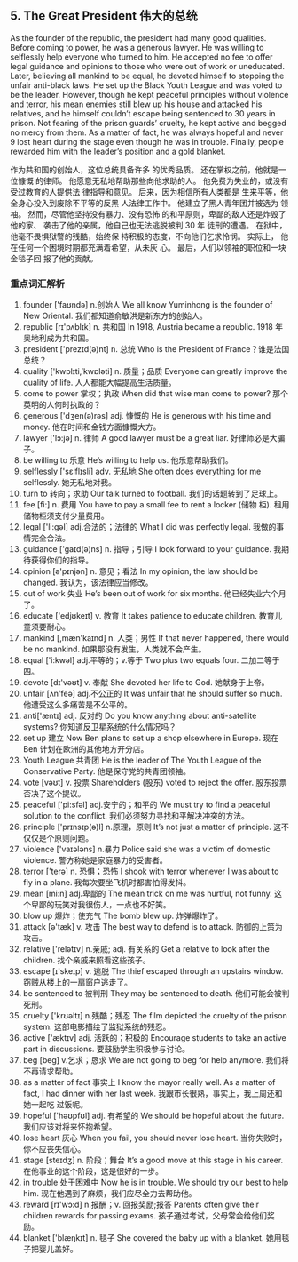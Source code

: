 
## 5. The Great President 伟大的总统

As the founder of the republic, the president had many good qualities. Before coming to power, he was a generous lawyer. He was willing to selflessly help everyone who turned to him. He accepted no fee to offer legal guidance and opinions to those who were out of work or uneducated. Later, believing all mankind to be equal, he devoted himself to stopping the unfair anti-black laws. He set up the Black Youth League and was voted to be the leader. However, though he kept peaceful principles without violence and terror, his mean enemies still blew up his house and attacked his relatives, and he himself couldn’t escape being sentenced to 30 years in prison. Not fearing of the prison guards’ cruelty, he kept active and begged no mercy from them. As a matter of fact, he was always hopeful and never 9 lost heart during the stage even though he was in trouble. Finally, people rewarded him with the leader’s position and a gold blanket. 

作为共和国的创始人，这位总统具备许多 的优秀品质。
还在掌权之前，他就是一位慷慨 的律师。
他愿意无私地帮助那些向他求助的人。
他免费为失业的，或没有受过教育的人提供法 律指导和意见。
后来，因为相信所有人类都是 生来平等，他全身心投入到废除不平等的反黑 人法律工作中。
他建立了黑人青年团并被选为 领袖。
然而，尽管他坚持没有暴力、没有恐怖 的和平原则，卑鄙的敌人还是炸毁了他的家、 袭击了他的亲属，他自己也无法逃脱被判 30 年 徒刑的遭遇。
在狱中，他毫不畏惧狱警的残酷，始终保 持积极的态度，不向他们乞求怜悯。
实际上， 他在任何一个困境时期都充满着希望，从未灰 心。
最后，人们以领袖的职位和一块金毯子回 报了他的贡献。

### 重点词汇解析

  1. founder ['faʊndə] n.创始人 We all know Yuminhong is the founder of New Oriental. 我们都知道俞敏洪是新东方的创始人。
  2. republic [rɪ'pʌblɪk] n. 共和国 In 1918, Austria became a republic. 1918 年奥地利成为共和国。
  3. president ['prezɪd(ə)nt] n. 总统 Who is the President of France？谁是法国总统？ 
  4. quality ['kwɒlɪti,’kwɒləti] n. 质量；品质 Everyone can greatly improve the quality of life. 人人都能大幅提高生活质量。
  5. come to power 掌权；执政 When did that wise man come to power? 那个英明的人何时执政的？ 
  6. generous ['dʒen(ə)rəs] adj. 慷慨的 He is generous with his time and money. 他在时间和金钱方面慷慨大方。
  7. lawyer ['lɔ:jə] n. 律师 A good lawyer must be a great liar. 好律师必是大骗子。
  8. be willing to 乐意 He’s willing to help us. 他乐意帮助我们。
  9. selflessly ['sɛlflɪsli] adv. 无私地 She often does everything for me selflessly. 她无私地对我。
 10. turn to 转向；求助 Our talk turned to football. 我们的话题转到了足球上。
 11. fee [fi:] n. 费用 You have to pay a small fee to rent a locker (储物 柜). 租用储物柜须支付少量费用。
 12. legal ['li:gəl] adj.合法的；法律的 What I did was perfectly legal. 我做的事情完全合法。
 13. guidance ['gaɪd(ə)ns] n. 指导；引导 I look forward to your guidance. 我期待获得你们的指导。
 14. opinion [ə'pɪnjən] n. 意见；看法 In my opinion, the law should be changed. 我认为，该法律应当修改。
 15. out of work 失业 He’s been out of work for six months. 他已经失业六个月了。
 16. educate ['edjʊkeɪt] v. 教育 It takes patience to educate children. 教育儿童须要耐心。
 17. mankind [,mæn'kaɪnd] n. 人类；男性 If that never happened, there would be no mankind. 如果那没有发生，人类就不会产生。
 18. equal ['i:kwəl] adj.平等的；v.等于 Two plus two equals four. 二加二等于四。
 19. devote [dɪ'vəʊt] v. 奉献 She devoted her life to God. 她献身于上帝。
 20. unfair [ʌn'feə] adj.不公正的 It was unfair that he should suffer so much. 他遭受这么多痛苦是不公平的。
 21. anti['æntɪ] adj. 反对的 Do you know anything about anti-satellite systems? 你知道反卫星系统的什么情况吗？ 
 22. set up 建立 Now Ben plans to set up a shop elsewhere in Europe. 现在 Ben 计划在欧洲的其他地方开分店。
 23. Youth League 共青团 He is the leader of The Youth League of the Conservative Party. 他是保守党的共青团领袖。
 24. vote [vəʊt] v. 投票 Shareholders (股东) voted to reject the offer. 股东投票否决了这个提议。
 25. peaceful ['pi:sfəl] adj.安宁的；和平的 We must try to find a peaceful solution to the conflict. 我们必须努力寻找和平解决冲突的方法。
 26. principle ['prɪnsɪp(ə)l] n.原理，原则 It’s not just a matter of principle. 这不仅仅是个原则问题。
 27. violence ['vaɪələns] n.暴力 Police said she was a victim of domestic violence. 警方称她是家庭暴力的受害者。
 28. terror ['terə] n. 恐惧；恐怖 I shook with terror whenever I was about to fly in a plane. 我每次要坐飞机时都害怕得发抖。
 29. mean [mi:n] adj.卑鄙的 The mean trick on me was hurtful, not funny. 这个卑鄙的玩笑对我很伤人，一点也不好笑。
 30. blow up 爆炸；使充气 The bomb blew up. 炸弹爆炸了。
 31. attack [ə'tæk] v. 攻击 The best way to defend is to attack. 防御的上策为攻击。
 32. relative ['relətɪv] n.亲戚; adj. 有关系的 Get a relative to look after the children. 找个亲戚来照看这些孩子。
 33. escape [ɪ'skeɪp] v. 逃脱 The thief escaped through an upstairs window. 窃贼从楼上的一扇窗户逃走了。
 34. be sentenced to 被判刑 They may be sentenced to death. 他们可能会被判死刑。
 35. cruelty ['krʊəltɪ] n.残酷；残忍 The film depicted the cruelty of the prison system. 这部电影描绘了监狱系统的残忍。
 36. active ['æktɪv] adj. 活跃的；积极的 Encourage students to take an active part in discussions. 要鼓励学生积极参与讨论。
 37. beg [beg] v.乞求；恳求 We are not going to beg for help anymore. 我们将不再请求帮助。
 38. as a matter of fact 事实上 I know the mayor really well. As a matter of fact, I had dinner with her last week. 我跟市长很熟，事实上，我上周还和她一起吃 过饭呢。
 39. hopeful ['həʊpfʊl] adj. 有希望的 We should be hopeful about the future. 我们应该对将来怀抱希望。
 40. lose heart 灰心 When you fail, you should never lose heart. 当你失败时，你不应丧失信心。
 41. stage [steɪdʒ] n. 阶段；舞台 It’s a good move at this stage in his career. 在他事业的这个阶段，这是很好的一步。
 42. in trouble 处于困难中 Now he is in trouble. We should try our best to help him. 现在他遇到了麻烦，我们应尽全力去帮助他。
 43. reward [rɪ'wɔ:d] n.报酬；v. 回报奖励;报答 Parents often give their children rewards for passing exams. 孩子通过考试，父母常会给他们奖励。
 44. blanket ['blæŋkɪt] n. 毯子 She covered the baby up with a blanket. 她用毯子把婴儿盖好。
  